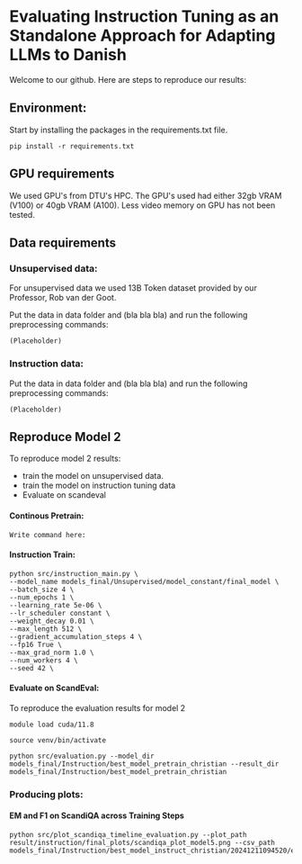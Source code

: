 # Evaluating Instruction Tuning as an Standalone Approach for Adapting LLMs to Danish
Welcome to our github. Here are steps to reproduce our results:

## Environment:
Start by installing the packages in the requirements.txt file.
```
pip install -r requirements.txt
```

## GPU requirements
We used GPU's from DTU's HPC. The GPU's used had either 32gb VRAM (V100) or 40gb VRAM (A100).
Less video memory on GPU has not been tested. 

## Data requirements
### Unsupervised data:
For unsupervised data we used 13B Token dataset provided by our Professor, Rob van der Goot.

Put the data in data folder and (bla bla bla) and run the following preprocessing commands:
```
(Placeholder)
```


### Instruction data:
Put the data in data folder and (bla bla bla) and run the following preprocessing commands:
```
(Placeholder)
```



## Reproduce Model 2
To reproduce model 2 results: 
* train the model on unsupervised data.
* train the model on instruction tuning data
* Evaluate on scandeval

#### Continous Pretrain:
```
Write command here:
```


#### Instruction Train:
````
python src/instruction_main.py \
--model_name models_final/Unsupervised/model_constant/final_model \
--batch_size 4 \
--num_epochs 1 \
--learning_rate 5e-06 \
--lr_scheduler constant \
--weight_decay 0.01 \
--max_length 512 \
--gradient_accumulation_steps 4 \
--fp16 True \
--max_grad_norm 1.0 \
--num_workers 4 \
--seed 42 \
````


#### Evaluate on ScandEval: 
To reproduce the evaluation results for model 2
```
module load cuda/11.8

source venv/bin/activate

python src/evaluation.py --model_dir models_final/Instruction/best_model_pretrain_christian --result_dir models_final/Instruction/best_model_pretrain_christian
```


### Producing plots:

#### EM and F1 on ScandiQA across Training Steps
```
python src/plot_scandiqa_timeline_evaluation.py --plot_path result/instruction/final_plots/scandiqa_plot_model5.png --csv_path models_final/Instruction/best_model_instruct_christian/20241211094520/evaluation_scandiqa_results.csv
```






